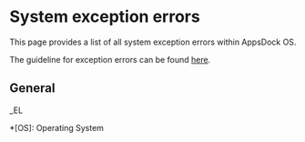 # System exception errors

This page provides a list of all system exception errors within AppsDock OS.

The guideline for exception errors can be found [here](../../gettingstarted/guidelines/exception-errors).

## General

_EL

*[OS]: Operating System
